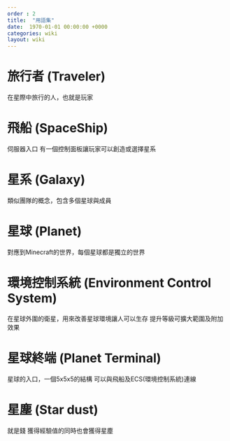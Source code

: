 ```yaml
---
order : 2
title:  "用語集"
date:  1970-01-01 00:00:00 +0000
categories: wiki
layout: wiki
---
```


# 旅行者 (Traveler)

在星際中旅行的人，也就是玩家

# 飛船 (SpaceShip)

伺服器入口
有一個控制面板讓玩家可以創造或選擇星系

# 星系 (Galaxy)

類似團隊的概念，包含多個星球與成員

# 星球 (Planet)

對應到Minecraft的世界，每個星球都是獨立的世界

# 環境控制系統 (Environment Control System)

在星球外圍的衛星，用來改善星球環境讓人可以生存
提升等級可擴大範圍及附加效果

# 星球終端 (Planet Terminal)

星球的入口，一個5x5x5的結構
可以與飛船及ECS(環境控制系統)連線

# 星塵 (Star dust)

就是錢
獲得經驗值的同時也會獲得星塵